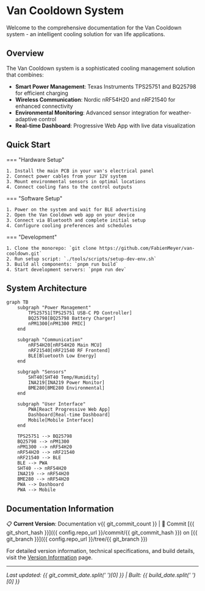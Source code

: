 # Van Cooldown System

Welcome to the comprehensive documentation for the Van Cooldown system - an
intelligent cooling solution for van life applications.

## Overview

The Van Cooldown system is a sophisticated cooling management solution that
combines:

- **Smart Power Management**: Texas Instruments TPS25751 and BQ25798 for
  efficient charging
- **Wireless Communication**: Nordic nRF54H20 and nRF21540 for enhanced
  connectivity
- **Environmental Monitoring**: Advanced sensor integration for
  weather-adaptive control
- **Real-time Dashboard**: Progressive Web App with live data visualization

## Quick Start

=== "Hardware Setup"

    1. Install the main PCB in your van's electrical panel
    2. Connect power cables from your 12V system
    3. Mount environmental sensors in optimal locations
    4. Connect cooling fans to the control outputs

=== "Software Setup"

    1. Power on the system and wait for BLE advertising
    2. Open the Van Cooldown web app on your device
    3. Connect via Bluetooth and complete initial setup
    4. Configure cooling preferences and schedules

=== "Development"

    1. Clone the monorepo: `git clone https://github.com/FabienMeyer/van-cooldown.git`
    2. Run setup script: `./tools/scripts/setup-dev-env.sh`
    3. Build all components: `pnpm run build`
    4. Start development servers: `pnpm run dev`

## System Architecture

    graph TB
        subgraph "Power Management"
            TPS25751[TPS25751 USB-C PD Controller]
            BQ25798[BQ25798 Battery Charger]
            nPM1300[nPM1300 PMIC]
        end
        
        subgraph "Communication"
            nRF54H20[nRF54H20 Main MCU]
            nRF21540[nRF21540 RF Frontend]
            BLE[Bluetooth Low Energy]
        end
        
        subgraph "Sensors"
            SHT40[SHT40 Temp/Humidity]
            INA219[INA219 Power Monitor]
            BME280[BME280 Environmental]
        end
        
        subgraph "User Interface"
            PWA[React Progressive Web App]
            Dashboard[Real-time Dashboard]
            Mobile[Mobile Interface]
        end
        
        TPS25751 --> BQ25798
        BQ25798 --> nPM1300
        nPM1300 --> nRF54H20
        nRF54H20 --> nRF21540
        nRF21540 --> BLE
        BLE --> PWA
        SHT40 --> nRF54H20
        INA219 --> nRF54H20
        BME280 --> nRF54H20
        PWA --> Dashboard
        PWA --> Mobile

## Documentation Information

📋 **Current Version**: Documentation v{{ git_commit_count }} | 🔗 Commit [{{ git_short_hash }}]({{ config.repo_url }}/commit/{{ git_commit_hash }}) on [{{ git_branch }}]({{ config.repo_url }}/tree/{{ git_branch }})

For detailed version information, technical specifications, and build details, visit the [Version Information](version.md) page.

---

*Last updated: {{ git_commit_date.split(' ')[0] }} | Built: {{ build_date.split(' ')[0] }}*
 
 
